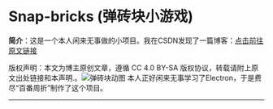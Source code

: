 # Snap-bricks (弹砖块小游戏)

**简介**：这是一个本人闲来无事做的小项目。我在CSDN发现了一篇博客：[点击前往原文链接](https://blog.csdn.net/horizon12/article/details/108646596)

版权声明：本文为博主原创文章，遵循 CC 4.0 BY-SA 版权协议，转载请附上原文出处链接和本声明.。![弹砖块动图](../../Desktop/Snapbricks.gif "弹砖块动图")
本人正好闲来无事学习了Electron，于是费尽“百番周折”制作了这个项目。
*****
